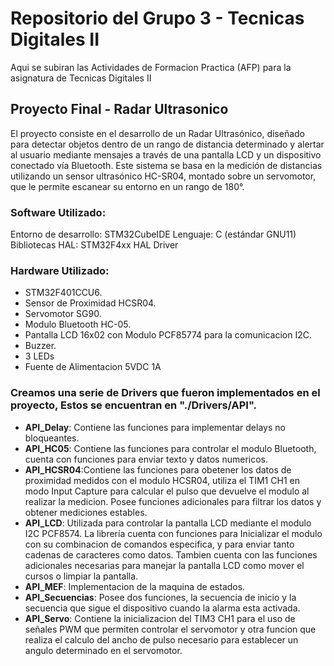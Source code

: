 # Repositorio del Grupo 3 - Tecnicas Digitales II
Aqui se subiran las Actividades de Formacion Practica (AFP) para la asignatura de Tecnicas Digitales II

## Proyecto Final - Radar Ultrasonico
El proyecto consiste en el desarrollo de un Radar Ultrasónico, diseñado para detectar objetos dentro de un rango de distancia determinado y alertar al usuario mediante mensajes a través de una pantalla LCD y un dispositivo conectado vía Bluetooth. Este sistema se basa en la medición de distancias utilizando un sensor ultrasónico HC-SR04, montado sobre un servomotor, que le permite escanear su entorno en un rango de 180°.

### Software Utilizado:
Entorno de desarrollo: STM32CubeIDE
Lenguaje: C (estándar GNU11)
Bibliotecas HAL: STM32F4xx HAL Driver

### Hardware Utilizado:
* STM32F401CCU6.
* Sensor de Proximidad HCSR04.
* Servomotor SG90.
* Modulo Bluetooth HC-05.
* Pantalla LCD 16x02 con Modulo PCF85774 para la comunicacion I2C.
* Buzzer.
* 3 LEDs
* Fuente de Alimentacion 5VDC 1A

### Creamos una serie de Drivers que fueron implementados en el proyecto, Estos se encuentran en "./Drivers/API".
* **API_Delay**: Contiene las funciones para implementar delays no bloqueantes.
* **API_HC05**: Contiene las funciones para controlar el modulo Bluetooth, cuenta con funciones para enviar texto y datos numericos.
* **API_HCSR04**:Contiene las funciones para obetener los datos de proximidad medidos con el modulo HCSR04, utiliza el TIM1 CH1 en modo Input Capture para calcular el pulso que devuelve el modulo al realizar la medicion. Posee funciones adicionales para filtrar los datos y obtener mediciones estables.
* **API_LCD**:  Utilizada para controlar la pantalla LCD mediante el modulo I2C PCF8574. La librería cuenta con funciones para Inicializar el modulo con su combinacion de comandos especifica, y para enviar tanto cadenas de caracteres como datos. Tambien cuenta con las funciones adicionales necesarias para manejar la pantalla LCD como mover el cursos o limpiar la pantalla. 
* **API_MEF**: Implementacion de la maquina de estados.
* **API_Secuencias**:  Posee dos funciones, la secuencia de inicio y la secuencia que sigue el dispositivo cuando la alarma esta activada.
* **API_Servo**: Contiene la inicializacion del TIM3 CH1 para el uso de señales PWM que permiten controlar el servomotor y otra funcion que realiza el calculo del ancho de pulso necesario para establecer un angulo determinado en el servomotor.



